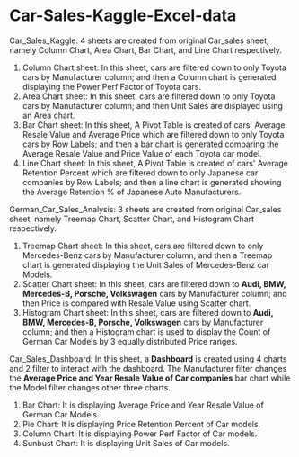 # Car-Sales-Kaggle-Excel-data
Car_Sales_Kaggle: 4 sheets are created from original Car_sales sheet, namely Column Chart, Area Chart, Bar Chart, and Line Chart respectively.
1. Column Chart sheet: In this sheet, cars are filtered down to only Toyota cars by Manufacturer column; and then a Column chart is generated displaying the Power Perf Factor of Toyota cars.
2. Area Chart sheet: In this sheet, cars are filtered down to only Toyota cars by Manufacturer column; and then Unit Sales are displayed using an Area chart.
3. Bar Chart sheet: In this sheet, A Pivot Table is created of cars' Average Resale Value and Average Price which are filtered down to only Toyota cars by Row Labels; and then a bar chart is generated comparing the Average Resale Value and Price Value of each Toyota car model. 
4. Line Chart sheet: In this sheet, A Pivot Table is created of cars' Average Retention Percent which are filtered down to only Japanese car companies by Row Labels; and then a line chart is generated showing the Average Retention % of Japanese Auto Manufacturers. 
 

German_Car_Sales_Analysis: 3 sheets are created from original Car_sales sheet, namely Treemap Chart, Scatter Chart, and Histogram Chart respectively.
1. Treemap Chart sheet: In this sheet, cars are filtered down to only Mercedes-Benz cars by Manufacturer column; and then a Treemap chart is generated displaying the Unit Sales of Mercedes-Benz car Models.
2. Scatter Chart sheet: In this sheet, cars are filtered down to **Audi, BMW, Mercedes-B, Porsche, Volkswagen** cars by Manufacturer column; and then Price is compared with Resale Value using Scatter chart.
3. Histogram Chart sheet: In this sheet, cars are filtered down to **Audi, BMW, Mercedes-B, Porsche, Volkswagen** cars by Manufacturer column; and then a Histogram chart is used to display the Count of German Car Models by 3 equally distributed Price ranges.


Car_Sales_Dashboard: In this sheet, a **Dashboard** is created using 4 charts and 2 filter to interact with the dashboard. The Manufacturer filter changes the **Average Price and Year Resale Value of Car companies** bar chart while the Model filter changes other three charts.
1. Bar Chart: It is displaying Average Price and Year Resale Value of German Car Models.
2. Pie Chart: It is displaying Price Retention Percent of Car models.
3. Column Chart: It is displaying Power Perf Factor of Car models.
4. Sunbust Chart: It is displaying Unit Sales of Car models.
